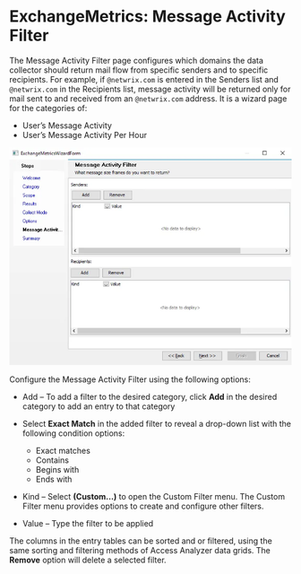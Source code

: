 # ExchangeMetrics: Message Activity Filter

The Message Activity Filter page configures which domains the data collector should return mail flow from specific senders and to specific recipients. For example, if ```@netwrix.com``` is entered in the Senders list and ```@netwrix.com``` in the Recipients list, message activity will be returned only for mail sent to and received from an ```@netwrix.com``` address. It is a wizard page for the categories of:

- User’s Message Activity
- User’s Message Activity Per Hour

![Exchange Metrics Data Collector Wizard Message Activity Filter page](../../../../../../static/img/product_docs/accessanalyzer/enterpriseauditor/admin/datacollector/exchangemetrics/messageactivityfilter.webp)

Configure the Message Activity Filter using the following options:

- Add – To add a filter to the desired category, click __Add__ in the desired category to add an entry to that category
- Select __Exact Match__ in the added filter to reveal a drop-down list with the following condition options:

  - Exact matches
  - Contains
  - Begins with
  - Ends with
- Kind – Select __(Custom…)__ to open the Custom Filter menu. The Custom Filter menu provides options to create and configure other filters.
- Value – Type the filter to be applied

The columns in the entry tables can be sorted and or filtered, using the same sorting and filtering methods of Access Analyzer data grids. The __Remove__ option will delete a selected filter.
